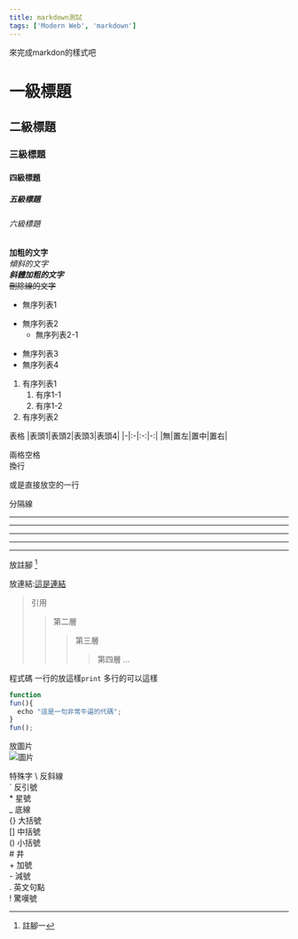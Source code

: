 ```yaml
---
title: markdown測試
tags: ['Modern Web', 'markdown']
---
```

來完成markdon的樣式吧
<!--more-->
# 一級標題 #

## 二級標題

### 三級標題

#### 四級標題

##### 五級標題

###### 六級標題

**加粗的文字**  
*傾斜的文字*  
***斜體加粗的文字***  
~~刪除線的文字~~  
- 無序列表1
+ 無序列表2
  - 無序列表2-1
* 無序列表3
* 無序列表4

1. 有序列表1
    1. 有序1-1
    2. 有序1-2
2. 有序列表2

表格
|表頭1|表頭2|表頭3|表頭4|
|-|:-|:-:|-:|
|無|置左|置中|置右|

兩格空格  
換行

或是直接放空的一行

分隔線
*** 
---
* * *
- - -
------

放註腳 [^註腳]

放連結:[這是連結](/blog/test123)

> 引用
> > 第二層
> > > 第三層
> > > > 第四層
...

程式碼
一行的放這樣`print`
多行的可以這樣

```javascript
function 
fun(){ 
  echo "這是一句非常牛逼的代碼";
} 
fun();
```

放圖片  
![圖片](/bg-img.jpg)

特殊字
\\ 反斜線  
\` 反引號  
\* 星號  
\_ 底線  
\{} 大括號  
\[] 中括號  
\() 小括號  
\# 井  
\+ 加號  
\- 減號  
\. 英文句點  
\! 驚嘆號 

[^註腳]: 註腳一
